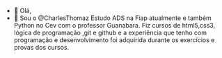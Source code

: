 - 👋 Olá, 
- 🌱 Sou o  @CharlesThomaz
Estudo ADS na Fiap atualmente
e também Python no Cev com o professor Guanabara.
Fiz cursos de html5,css3, lógica de programação ,git e github e a experiência que tenho com  programação e desenvolvimento foi adquirida durante os exercícios e provas dos cursos.
